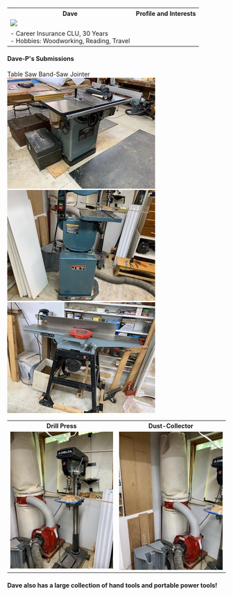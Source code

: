 
<table>
  <tr>
    <th>Dave</td>
    <th>Profile and Interests</td>
  </tr>
  <tr>
      <td valign="top">
      <a href="./Collateral/Dave.jpg">
      <img src="./Collateral/Dave-T.jpg">
      </a>
      </td
<table>
  <tr>
      <td valign="top">
        - Career Insurance CLU, 30 Years</br>
        - Hobbies:     Woodworking, Reading, Travel</br>
      </td>
  </tr>
 </table>	
 
 #### Dave-P's Submissions
 
  <tr>
    <th>Table Saw</td>
    <th>Band-Saw</td>
    <th>Jointer</td>
  </tr>
  <tr>
      <td valign="top">
      <a href="./Table-Saw.jpg">
      <img src="./Thumbnails/Table-Saw-T.jpg">
      </a>
      </td>
      <td valign="top">
      <a href="./Band-Saw.jpg">
      <img src="./Thumbnails/Band-Saw-T.jpg">
      </a>
      </td>
      <td valign="top">
      <a href="./Jointer.jpg">
      <img src="./Thumbnails/Jointer-T.jpg">
      </a>
      </td>
  </tr>
 </table>

<table>
  <tr>
    <th>Drill Press</td>
    <th>Dust-Collector</td>
  </tr>
  <tr>
 <td valign="top">
      <a href="./Drill-Press.jpg">
      <img src="./Thumbnails/Drill-Press-T.jpg">
      </a>
      </td>      
      <td valign="top">
      <a href="./Dust-Collector.jpg">
      <img src="./Thumbnails/Dust-Collector-T.jpg">
      </a>
  </tr>
 </table>

 #### Dave also has a large collection of hand tools and portable power tools! 
